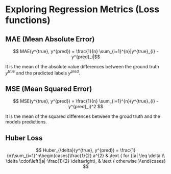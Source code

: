 # Exploring Regression Metrics (Loss functions)
## MAE (Mean Absolute Error)

$$ MAE(y^{true}, y^{pred}) = \frac{1}{n} \sum_{i=1}^{n}|y^{true}_{i} - y^{pred}_i|$$

It is the mean of the absolute value differences between the ground truth $y^{true}$ and the 
predicted labels $y^{pred}$.

## MSE (Mean Squared Error)

$$ MSE(y^{true}, y^{pred}) = \frac{1}{n} \sum_{i=1}^{n}(y^{true}_{i} - y^{pred}_i)^2 $$

It is the mean of the squared differences between the groud truth and the models predictions.

## Huber Loss

$$ Huber_{\delta}(y^{true}, y^{pred}) = \frac{1}{n}\sum_{i=1}^n\begin{cases}\frac{1}{2} a^{2} & 
\text { for }|a| \leq \delta \\ 
\delta 
\cdot\left(|a|-\frac{1}{2} \delta\right), & \text { otherwise }\end{cases} $$
